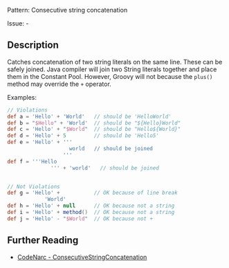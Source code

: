 Pattern: Consecutive string concatenation

Issue: -

## Description

Catches concatenation of two string literals on the same line. These can be safely joined. Java compiler will join two String literals together and place them in the Constant Pool. However, Groovy will not because the `plus()` method may override the `+` operator.

Examples:

``` groovy
// Violations
def a = 'Hello' + 'World'   // should be 'HelloWorld'
def b = "$Hello" + 'World'  // should be "${Hello}World"
def c = 'Hello' + "$World"  // should be "Hello${World}"
def d = 'Hello' + 5         // should be 'Hello5'
def e = 'Hello' + '''
                    world   // should be joined
                  '''
def f = '''Hello
              ''' + 'world'   // should be joined


// Not Violations
def g = 'Hello' +           // OK because of line break
            'World'
def h = 'Hello' + null      // OK because not a string
def i = 'Hello' + method()  // OK because not a string
def j = 'Hello' - "$World"  // OK because not +
```

## Further Reading

* [CodeNarc - ConsecutiveStringConcatenation](https://codenarc.github.io/CodeNarc/codenarc-rules-unnecessary.html#consecutivestringconcatenation-rule)